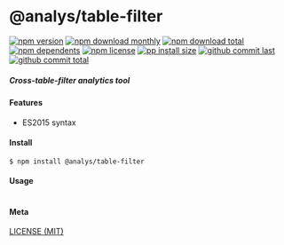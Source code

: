 # @analys/table-filter

[![npm version][badge-npm-version]][url-npm]
[![npm download monthly][badge-npm-download-monthly]][url-npm]
[![npm download total][badge-npm-download-total]][url-npm]
[![npm dependents][badge-npm-dependents]][url-github]
[![npm license][badge-npm-license]][url-npm]
[![pp install size][badge-pp-install-size]][url-pp]
[![github commit last][badge-github-last-commit]][url-github]
[![github commit total][badge-github-commit-count]][url-github]

[//]: <> (Shields)
[badge-npm-version]: https://flat.badgen.net/npm/cell/@analys/table-filter
[badge-npm-download-monthly]: https://flat.badgen.net/npm/dm/@analys/table-filter
[badge-npm-download-total]:https://flat.badgen.net/npm/dt/@analys/table-filter
[badge-npm-dependents]: https://flat.badgen.net/npm/dependents/@analys/table-filter
[badge-npm-license]: https://flat.badgen.net/npm/license/@analys/table-filter
[badge-pp-install-size]: https://flat.badgen.net/packagephobia/install/@analys/table-filter
[badge-github-last-commit]: https://flat.badgen.net/github/last-commit/hoyeungw/analys
[badge-github-commit-count]: https://flat.badgen.net/github/commits/hoyeungw/analys

[//]: <> (Link)
[url-npm]: https://npmjs.org/package/@analys/table-filter
[url-pp]: https://packagephobia.now.sh/result?p=@analys/table-filter
[url-github]: https://github.com/hoyeungw/analys

##### Cross-table-filter analytics tool

#### Features

- ES2015 syntax

#### Install
```console
$ npm install @analys/table-filter
```

#### Usage
```js
```

#### Meta
[LICENSE (MIT)](/LICENSE)
